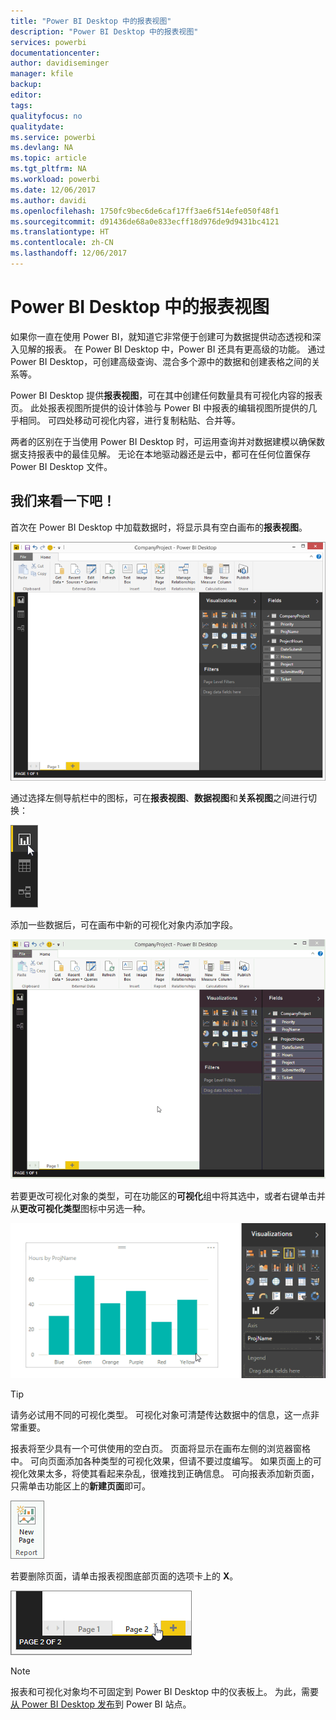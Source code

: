 ```yaml
---
title: "Power BI Desktop 中的报表视图"
description: "Power BI Desktop 中的报表视图"
services: powerbi
documentationcenter: 
author: davidiseminger
manager: kfile
backup: 
editor: 
tags: 
qualityfocus: no
qualitydate: 
ms.service: powerbi
ms.devlang: NA
ms.topic: article
ms.tgt_pltfrm: NA
ms.workload: powerbi
ms.date: 12/06/2017
ms.author: davidi
ms.openlocfilehash: 1750fc9bec6de6caf17ff3ae6f514efe050f48f1
ms.sourcegitcommit: d91436de68a0e833ecff18d976de9d9431bc4121
ms.translationtype: HT
ms.contentlocale: zh-CN
ms.lasthandoff: 12/06/2017
---
```

# <a name="report-view-in-power-bi-desktop"></a>Power BI Desktop 中的报表视图
如果你一直在使用 Power BI，就知道它非常便于创建可为数据提供动态透视和深入见解的报表。 在 Power BI Desktop 中，Power BI 还具有更高级的功能。 通过 Power BI Desktop，可创建高级查询、混合多个源中的数据和创建表格之间的关系等。

Power BI Desktop 提供**报表视图**，可在其中创建任何数量具有可视化内容的报表页。 此处报表视图所提供的设计体验与 Power BI 中报表的编辑视图所提供的几乎相同。 可四处移动可视化内容，进行复制粘贴、合并等。

两者的区别在于当使用 Power BI Desktop 时，可运用查询并对数据建模以确保数据支持报表中的最佳见解。 无论在本地驱动器还是云中，都可在任何位置保存 Power BI Desktop 文件。

## <a name="lets-take-a-look"></a>我们来看一下吧！
首次在 Power BI Desktop 中加载数据时，将显示具有空白画布的**报表视图**。

![](media/desktop-report-view/pbi_reportviewinpbidesigner_reportview.png)

通过选择左侧导航栏中的图标，可在**报表视图**、**数据视图**和**关系视图**之间进行切换：

![](media/desktop-report-view/pbi_reportviewinpbidesigner_changeview.png)

添加一些数据后，可在画布中新的可视化对象内添加字段。

![](media/desktop-report-view/pbid_reportview_addvis.gif)

若要更改可视化对象的类型，可在功能区的**可视化**组中将其选中，或者右键单击并从**更改可视化类型**图标中另选一种。

![](media/desktop-report-view/pbid_reportview_changevis.gif)

> [!TIP]
> 请务必试用不同的可视化类型。 可视化对象可清楚传达数据中的信息，这一点非常重要。
> 
> 

报表将至少具有一个可供使用的空白页。 页面将显示在画布左侧的浏览器窗格中。 可向页面添加各种类型的可视化效果，但请不要过度编写。 如果页面上的可视化效果太多，将使其看起来杂乱，很难找到正确信息。 可向报表添加新页面，只需单击功能区上的**新建页面**即可。

![](media/desktop-report-view/pbidesignerreportviewnewpage.png)

若要删除页面，请单击报表视图底部页面的选项卡上的 **X**。

![](media/desktop-report-view/pbi_reportviewinpbidesigner_deletepage.png)

> [!NOTE]
> 报表和可视化对象均不可固定到 Power BI Desktop 中的仪表板上。 为此，需要[从 Power BI Desktop 发布](desktop-upload-desktop-files.md)到 Power BI 站点。
> 
> 

